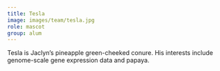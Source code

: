 ```yaml
---
title: Tesla
image: images/team/tesla.jpg
role: mascot
group: alum
---
```


Tesla is Jaclyn’s pineapple green-cheeked conure.
His interests include genome-scale gene expression data and papaya.